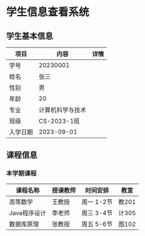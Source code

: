 # 学生信息查看系统

## 学生基本信息
| 项目       | 内容                  | 详情                |
|------------|-----------------------|---------------------|
| 学号       | 20230001              |                     |
| 姓名       | 张三                  |                     |
| 性别       | 男                    |                     |
| 年龄       | 20                    |                     |
| 专业       | 计算机科学与技术      |                     |
| 班级       | CS-2023-1班           |                     |
| 入学日期   | 2023-09-01            |                     |

## 课程信息
### 本学期课程
| 课程名称       | 授课教师 | 时间安排       | 教室     |
|----------------|----------|----------------|----------|
| 高等数学       | 王教授   | 周一 1-2节     | 教201    |
| Java程序设计   | 李老师   | 周三 3-4节     | 计305    |
| 数据库原理     | 张教授   | 周五 5-6节     | 图102    |
